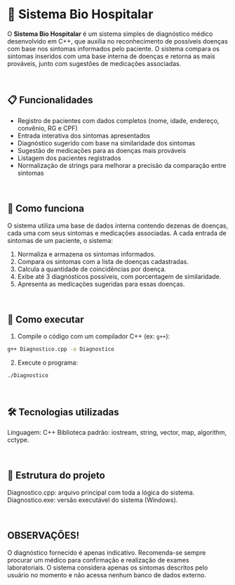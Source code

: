 # 🏥 Sistema Bio Hospitalar

O **Sistema Bio Hospitalar** é um sistema simples de diagnóstico médico desenvolvido em C++, que auxilia no reconhecimento de possíveis doenças com base nos sintomas informados pelo paciente. O sistema compara os sintomas inseridos com uma base interna de doenças e retorna as mais prováveis, junto com sugestões de medicações associadas.

<br>

## 📋 Funcionalidades

- Registro de pacientes com dados completos (nome, idade, endereço, convênio, RG e CPF)
- Entrada interativa dos sintomas apresentados
- Diagnóstico sugerido com base na similaridade dos sintomas
- Sugestão de medicações para as doenças mais prováveis
- Listagem dos pacientes registrados
- Normalização de strings para melhorar a precisão da comparação entre sintomas

<br>

## 🧠 Como funciona

O sistema utiliza uma base de dados interna contendo dezenas de doenças, cada uma com seus sintomas e medicações associadas. A cada entrada de sintomas de um paciente, o sistema:

1. Normaliza e armazena os sintomas informados.
2. Compara os sintomas com a lista de doenças cadastradas.
3. Calcula a quantidade de coincidências por doença.
4. Exibe até 3 diagnósticos possíveis, com porcentagem de similaridade.
5. Apresenta as medicações sugeridas para essas doenças.

<br>

## 🚀 Como executar

1. Compile o código com um compilador C++ (ex: `g++`):

```bash
g++ Diagnostico.cpp -o Diagnostico
```

2. Execute o programa:

```bash
./Diagnostico
```
<br>

## 🛠️ Tecnologias utilizadas

Linguagem: C++
Biblioteca padrão: iostream, string, vector, map, algorithm, cctype.

<br>

## 📁 Estrutura do projeto
Diagnostico.cpp: arquivo principal com toda a lógica do sistema.
Diagnostico.exe: versão executável do sistema (Windows).

<br>

## OBSERVAÇÕES!
O diagnóstico fornecido é apenas indicativo. Recomenda-se sempre procurar um médico para confirmação e realização de exames laboratoriais.
O sistema considera apenas os sintomas descritos pelo usuário no momento e não acessa nenhum banco de dados externo.

<br>
